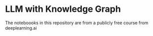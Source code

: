 # LLM with Knowledge Graph

The noteboooks in this repository are from a publicly free course from deeplearning.ai 
